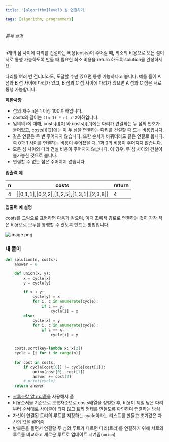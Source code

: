 ```yaml
---
title: '[algorithm]level3 섬 연결하기'

tags: [algorithm, programmers]
---
```


###### 문제 설명

n개의 섬 사이에 다리를 건설하는 비용(costs)이 주어질 때, 최소의 비용으로 모든 섬이 서로 통행 가능하도록 만들 때 필요한 최소 비용을 return 하도록 solution을 완성하세요.

다리를 여러 번 건너더라도, 도달할 수만 있으면 통행 가능하다고 봅니다. 예를 들어 A 섬과 B 섬 사이에 다리가 있고, B 섬과 C 섬 사이에 다리가 있으면 A 섬과 C 섬은 서로 통행 가능합니다.

**제한사항**

- 섬의 개수 n은 1 이상 100 이하입니다.
- costs의 길이는 `((n-1) * n) / 2`이하입니다.
- 임의의 i에 대해, costs[i][0] 와 costs[i][1]에는 다리가 연결되는 두 섬의 번호가 들어있고, costs[i][2]에는 이 두 섬을 연결하는 다리를 건설할 때 드는 비용입니다.
- 같은 연결은 두 번 주어지지 않습니다. 또한 순서가 바뀌더라도 같은 연결로 봅니다. 즉 0과 1 사이를 연결하는 비용이 주어졌을 때, 1과 0의 비용이 주어지지 않습니다.
- 모든 섬 사이의 다리 건설 비용이 주어지지 않습니다. 이 경우, 두 섬 사이의 건설이 불가능한 것으로 봅니다.
- 연결할 수 없는 섬은 주어지지 않습니다.

**입출력 예**

| n   | costs                                     | return |
| --- | ----------------------------------------- | ------ |
| 4   | [[0,1,1],[0,2,2],[1,2,5],[1,3,1],[2,3,8]] | 4      |

**입출력 예 설명**

costs를 그림으로 표현하면 다음과 같으며, 이때 초록색 경로로 연결하는 것이 가장 적은 비용으로 모두를 통행할 수 있도록 만드는 방법입니다.

![image.png](https://grepp-programmers.s3.amazonaws.com/files/production/13e2952057/f2746a8c-527c-4451-9a73-42129911fe17.png)

### 내 풀이

```python
def solution(n, costs):
    answer = 0

    def union(x, y):
        x = cycle[x]
        y = cycle[y]

        if x < y:
            cycle[y] = x
            for i, c in enumerate(cycle):
                if c == y:
                    cycle[i] = x
        else:
            cycle[x] = y
            for i, c in enumerate(cycle):
                if c == x:
                    cycle[i] = y


    costs.sort(key=lambda x: x[2])
    cycle = [i for i in range(n)]

    for cost in costs:
        if cycle[cost[0]] != cycle[cost[1]]:
            union(cost[0], cost[1])
            answer += cost[2]
        # print(cycle)
    return answer
```

- [크루스칼 알고리즘](https://awesomeroo.tistory.com/87)을 사용해서 품
- 비용순서을 기준으로 오름차순으로 costs배열을 정렬한 후, 비용이 제일 낮은 다리부터 순서대로 사이클이 되지 않고 트리 형태를 만들도록 확인하며 연결하는 방식
- 자신이 연결된 트리의 루트를 저장하는 cycle이라는 리스트를 만들고 초기값은 자신의 값을 넣어줌
- 반복문을 돌면서 연결할 두 섬의 루트가 다르면 다리(트리)를 연결하기 위해 서로의 루트를 비교하고 새로운 루트로 업데이트 시켜줌(`union`)
